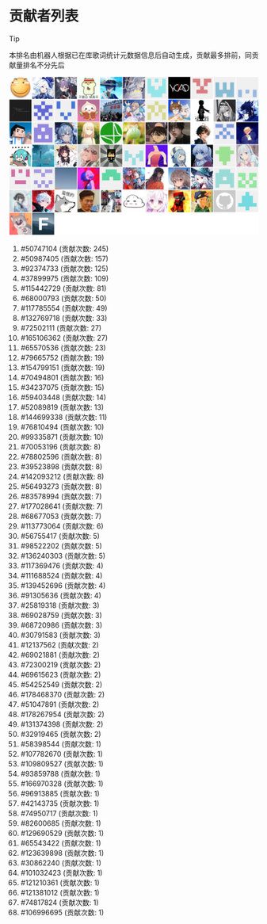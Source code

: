 # 贡献者列表

> [!TIP]
> 本排名由机器人根据已在库歌词统计元数据信息后自动生成，贡献最多排前，同贡献量排名不分先后

![贡献者头像画廊](./CONTRIBUTORS.svg)

1. #50747104 (贡献次数: 245)
2. #50987405 (贡献次数: 157)
3. #92374733 (贡献次数: 125)
4. #37899975 (贡献次数: 109)
5. #115442729 (贡献次数: 81)
6. #68000793 (贡献次数: 50)
7. #117785554 (贡献次数: 49)
8. #132769718 (贡献次数: 33)
9. #72502111 (贡献次数: 27)
10. #165106362 (贡献次数: 27)
11. #65570536 (贡献次数: 23)
12. #79665752 (贡献次数: 19)
13. #154799151 (贡献次数: 19)
14. #70494801 (贡献次数: 16)
15. #34237075 (贡献次数: 15)
16. #59403448 (贡献次数: 14)
17. #52089819 (贡献次数: 13)
18. #144699338 (贡献次数: 11)
19. #76810494 (贡献次数: 10)
20. #99335871 (贡献次数: 10)
21. #70053196 (贡献次数: 8)
22. #78802596 (贡献次数: 8)
23. #39523898 (贡献次数: 8)
24. #142093212 (贡献次数: 8)
25. #56493273 (贡献次数: 8)
26. #83578994 (贡献次数: 7)
27. #177028641 (贡献次数: 7)
28. #68677053 (贡献次数: 7)
29. #113773064 (贡献次数: 6)
30. #56755417 (贡献次数: 5)
31. #98522202 (贡献次数: 5)
32. #136240303 (贡献次数: 5)
33. #117369476 (贡献次数: 4)
34. #111688524 (贡献次数: 4)
35. #139452696 (贡献次数: 4)
36. #91305636 (贡献次数: 4)
37. #25819318 (贡献次数: 3)
38. #69028759 (贡献次数: 3)
39. #68720986 (贡献次数: 3)
40. #30791583 (贡献次数: 3)
41. #12137562 (贡献次数: 2)
42. #69021881 (贡献次数: 2)
43. #72300219 (贡献次数: 2)
44. #69615623 (贡献次数: 2)
45. #54252549 (贡献次数: 2)
46. #178468370 (贡献次数: 2)
47. #51047891 (贡献次数: 2)
48. #178267954 (贡献次数: 2)
49. #131374398 (贡献次数: 2)
50. #32919465 (贡献次数: 2)
51. #58398544 (贡献次数: 1)
52. #107782670 (贡献次数: 1)
53. #109809527 (贡献次数: 1)
54. #93859788 (贡献次数: 1)
55. #166970328 (贡献次数: 1)
56. #96913885 (贡献次数: 1)
57. #42143735 (贡献次数: 1)
58. #74950717 (贡献次数: 1)
59. #82600685 (贡献次数: 1)
60. #129690529 (贡献次数: 1)
61. #65543422 (贡献次数: 1)
62. #123639898 (贡献次数: 1)
63. #30862240 (贡献次数: 1)
64. #101032423 (贡献次数: 1)
65. #121210361 (贡献次数: 1)
66. #121381012 (贡献次数: 1)
67. #74817824 (贡献次数: 1)
68. #106996695 (贡献次数: 1)
